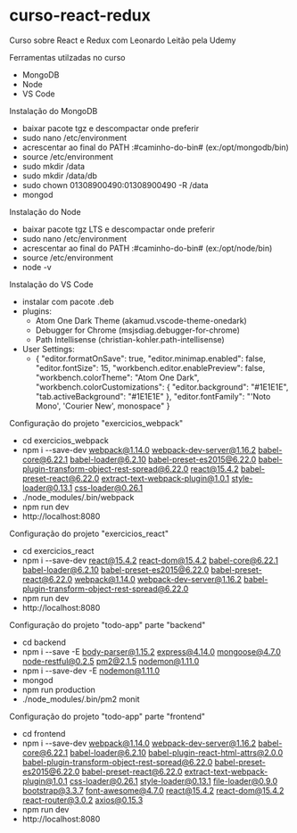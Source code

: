 # curso-react-redux
Curso sobre React e Redux com Leonardo Leitão pela Udemy

Ferramentas utilzadas no curso
- MongoDB
- Node
- VS Code

Instalação do MongoDB
- baixar pacote tgz e descompactar onde preferir
- sudo nano /etc/environment
- acrescentar ao final do PATH :#caminho-do-bin# (ex:/opt/mongodb/bin)
- source /etc/environment
- sudo mkdir /data
- sudo mkdir /data/db
- sudo chown 01308900490:01308900490 -R /data
- mongod

Instalação do Node
- baixar pacote tgz LTS e descompactar onde preferir
- sudo nano /etc/environment
- acrescentar ao final do PATH :#caminho-do-bin# (ex:/opt/node/bin)
- source /etc/environment
- node -v

Instalação do VS Code
- instalar com pacote .deb
- plugins:
  - Atom One Dark Theme (akamud.vscode-theme-onedark)
  - Debugger for Chrome (msjsdiag.debugger-for-chrome)
  - Path Intellisense (christian-kohler.path-intellisense)
- User Settings:
  - {
     "editor.formatOnSave": true,
     "editor.minimap.enabled": false,
     "editor.fontSize": 15,
     "workbench.editor.enablePreview": false,
     "workbench.colorTheme": "Atom One Dark",
     "workbench.colorCustomizations": {
          "editor.background": "#1E1E1E",
          "tab.activeBackground": "#1E1E1E"
     },
     "editor.fontFamily": "'Noto Mono', 'Courier New', monospace"
    }

Configuração do projeto "exercicios_webpack"
- cd exercicios_webpack
- npm i --save-dev webpack@1.14.0 webpack-dev-server@1.16.2 babel-core@6.22.1 babel-loader@6.2.10 babel-preset-es2015@6.22.0 babel-plugin-transform-object-rest-spread@6.22.0 react@15.4.2 babel-preset-react@6.22.0 extract-text-webpack-plugin@1.0.1 style-loader@0.13.1 css-loader@0.26.1
- ./node_modules/.bin/webpack
- npm run dev
- http://localhost:8080

Configuração do projeto "exercicios_react"
- cd exercicios_react
- npm i --save-dev react@15.4.2 react-dom@15.4.2 babel-core@6.22.1 babel-loader@6.2.10 babel-preset-es2015@6.22.0 babel-preset-react@6.22.0 webpack@1.14.0 webpack-dev-server@1.16.2 babel-plugin-transform-object-rest-spread@6.22.0
- npm run dev
- http://localhost:8080

Configuração do projeto "todo-app" parte "backend"
- cd backend
- npm i --save -E body-parser@1.15.2 express@4.14.0 mongoose@4.7.0 node-restful@0.2.5 pm2@2.1.5 nodemon@1.11.0
- npm i --save-dev -E nodemon@1.11.0
- mongod
- npm run production
- ./node_modules/.bin/pm2 monit

Configuração do projeto "todo-app" parte "frontend"
- cd frontend
- npm i --save-dev webpack@1.14.0 webpack-dev-server@1.16.2 babel-core@6.22.1 babel-loader@6.2.10 babel-plugin-react-html-attrs@2.0.0 babel-plugin-transform-object-rest-spread@6.22.0 babel-preset-es2015@6.22.0 babel-preset-react@6.22.0 extract-text-webpack-plugin@1.0.1 css-loader@0.26.1 style-loader@0.13.1 file-loader@0.9.0 bootstrap@3.3.7 font-awesome@4.7.0 react@15.4.2 react-dom@15.4.2 react-router@3.0.2 axios@0.15.3
- npm run dev
- http://localhost:8080
